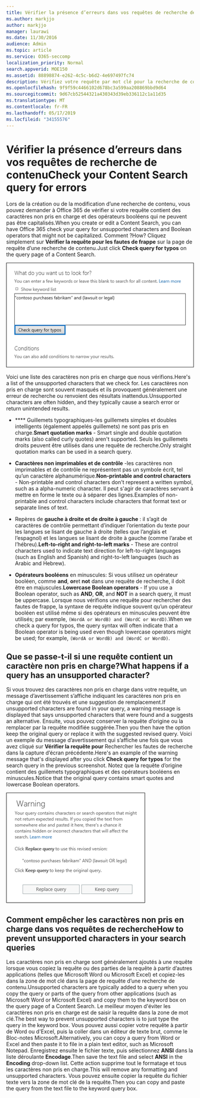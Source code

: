 ```yaml
---
title: Vérifier la présence d’erreurs dans vos requêtes de recherche de contenu
ms.author: markjjo
author: markjjo
manager: laurawi
ms.date: 11/30/2016
audience: Admin
ms.topic: article
ms.service: O365-seccomp
localization_priority: Normal
search.appverid: MOE150
ms.assetid: 88898874-e262-4c5c-b6d2-4e697497fc74
description: Vérifiez votre requête par mot clé pour la recherche de contenu pour les erreurs et les fautes de frappe, telles que les caractères non pris en charge et les opérateurs booléens en minuscules, avant d’exécuter la recherche. Si nous trouvons une erreur, nous vous suggérons une requête révisée.
ms.openlocfilehash: 9f9f59c4466102d678bc3a599aa208869bbd9d64
ms.sourcegitcommit: 9d67cb52544321a430343d39eb336112c1a11d35
ms.translationtype: MT
ms.contentlocale: fr-FR
ms.lasthandoff: 05/17/2019
ms.locfileid: "34155576"
---
```

# <a name="check-your-content-search-query-for-errors"></a><span data-ttu-id="bce77-104">Vérifier la présence d’erreurs dans vos requêtes de recherche de contenu</span><span class="sxs-lookup"><span data-stu-id="bce77-104">Check your Content Search query for errors</span></span>

<span data-ttu-id="bce77-105">Lors de la création ou de la modification d’une recherche de contenu, vous pouvez demander à Office 365 de vérifier si votre requête contient des caractères non pris en charge et des opérateurs booléens qui ne peuvent pas être capitalisés.</span><span class="sxs-lookup"><span data-stu-id="bce77-105">When you create or edit a Content Search, you can have Office 365 check your query for unsupported characters and Boolean operators that might not be capitalized.</span></span> <span data-ttu-id="bce77-106">Comment ?</span><span class="sxs-lookup"><span data-stu-id="bce77-106">How?</span></span> <span data-ttu-id="bce77-107">Cliquez simplement sur **Vérifier la requête pour les fautes de frappe** sur la page de requête d’une recherche de contenu.</span><span class="sxs-lookup"><span data-stu-id="bce77-107">Just click **Check query for typos** on the query page of a Content Search.</span></span> 
  
![Cliquez sur «Vérifier la requête pour les fautes de frappe» pour vérifier si votre requête de recherche comporte des caractères non pris en charge](media/e5314306-cfb2-481d-9b5c-13ce658156e7.png)
  
<span data-ttu-id="bce77-109">Voici une liste des caractères non pris en charge que nous vérifions.</span><span class="sxs-lookup"><span data-stu-id="bce77-109">Here's a list of the unsupported characters that we check for.</span></span> <span data-ttu-id="bce77-110">Les caractères non pris en charge sont souvent masqués et ils provoquent généralement une erreur de recherche ou renvoient des résultats inattendus.</span><span class="sxs-lookup"><span data-stu-id="bce77-110">Unsupported characters are often hidden, and they typically cause a search error or return unintended results.</span></span>
  
- <span data-ttu-id="bce77-111">\*\*\*\* Guillemets typographiques-les guillemets simples et doubles intelligents (également appelés guillemets) ne sont pas pris en charge.</span><span class="sxs-lookup"><span data-stu-id="bce77-111">**Smart quotation marks** - Smart single and double quotation marks (also called curly quotes) aren't supported.</span></span> <span data-ttu-id="bce77-112">Seuls les guillemets droits peuvent être utilisés dans une requête de recherche.</span><span class="sxs-lookup"><span data-stu-id="bce77-112">Only straight quotation marks can be used in a search query.</span></span> 
    
- <span data-ttu-id="bce77-113">**Caractères non imprimables et de contrôle** -les caractères non imprimables et de contrôle ne représentent pas un symbole écrit, tel qu’un caractère alphanumérique.</span><span class="sxs-lookup"><span data-stu-id="bce77-113">**Non-printable and control characters** - Non-printable and control characters don't represent a written symbol, such as a alpha-numeric character.</span></span> <span data-ttu-id="bce77-114">Il peut s'agir de caractères servant à mettre en forme le texte ou à séparer des lignes.</span><span class="sxs-lookup"><span data-stu-id="bce77-114">Examples of non-printable and control characters include characters that format text or separate lines of text.</span></span> 
    
- <span data-ttu-id="bce77-115">Repères de **gauche à droite et de droite à gauche** : il s’agit de caractères de contrôle permettant d’indiquer l’orientation du texte pour les langues se lisant de gauche à droite (telles que l’anglais et l’espagnol) et les langues se lisant de droite à gauche (comme l’arabe et l’hébreu).</span><span class="sxs-lookup"><span data-stu-id="bce77-115">**Left-to-right and right-to-left marks** - These are control characters used to indicate text direction for left-to-right languages (such as English and Spanish) and right-to-left languages (such as Arabic and Hebrew).</span></span>
    
- <span data-ttu-id="bce77-116">**Opérateurs booléens** en minuscules: Si vous utilisez un opérateur booléen, comme **and**, **or**et **not** dans une requête de recherche, il doit être en majuscules.</span><span class="sxs-lookup"><span data-stu-id="bce77-116">**Lowercase Boolean operators** - If you use a Boolean operator, such as **AND**, **OR**, and **NOT** in a search query, it must be uppercase.</span></span> <span data-ttu-id="bce77-117">Lorsque nous vérifions une requête pour rechercher des fautes de frappe, la syntaxe de requête indique souvent qu’un opérateur booléen est utilisé même si des opérateurs en minuscules peuvent être utilisés; par exemple, `(WordA or WordB) and (WordC or WordD)`.</span><span class="sxs-lookup"><span data-stu-id="bce77-117">When we check a query for typos, the query syntax will often indicate that a Boolean operator is being used even though lowercase operators might be used; for example,  `(WordA or WordB) and (WordC or WordD)`.</span></span>
    
## <a name="what-happens-if-a-query-has-an-unsupported-character"></a><span data-ttu-id="bce77-118">Que se passe-t-il si une requête contient un caractère non pris en charge?</span><span class="sxs-lookup"><span data-stu-id="bce77-118">What happens if a query has an unsupported character?</span></span>

<span data-ttu-id="bce77-119">Si vous trouvez des caractères non pris en charge dans votre requête, un message d’avertissement s’affiche indiquant les caractères non pris en charge qui ont été trouvés et une suggestion de remplacement.</span><span class="sxs-lookup"><span data-stu-id="bce77-119">If unsupported characters are found in your query, a warning message is displayed that says unsupported characters that were found and a suggests an alternative.</span></span> <span data-ttu-id="bce77-120">Ensuite, vous pouvez conserver la requête d’origine ou la remplacer par la requête modifiée suggérée.</span><span class="sxs-lookup"><span data-stu-id="bce77-120">Then you then have the option keep the original query or replace it with the suggested revised query.</span></span> <span data-ttu-id="bce77-121">Voici un exemple du message d’avertissement qui s’affiche une fois que vous avez cliqué sur **Vérifier la requête pour** Rechercher les fautes de recherche dans la capture d’écran précédente.</span><span class="sxs-lookup"><span data-stu-id="bce77-121">Here's an example of the warning message that's displayed after you click **Check query for typos** for the search query in the previous screenshot.</span></span> <span data-ttu-id="bce77-122">Notez que la requête d’origine contient des guillemets typographiques et des opérateurs booléens en minuscules.</span><span class="sxs-lookup"><span data-stu-id="bce77-122">Notice that the original query contains smart quotes and lowercase Boolean operators.</span></span> 
  
![Un message d’avertissement s’affiche avec une révision suggérée pour votre requête.](media/23214b30-8e52-412c-bd80-63fb1b3ed52d.png)
  
## <a name="how-to-prevent-unsupported-characters-in-your-search-queries"></a><span data-ttu-id="bce77-124">Comment empêcher les caractères non pris en charge dans vos requêtes de recherche</span><span class="sxs-lookup"><span data-stu-id="bce77-124">How to prevent unsupported characters in your search queries</span></span>

<span data-ttu-id="bce77-125">Les caractères non pris en charge sont généralement ajoutés à une requête lorsque vous copiez la requête ou des parties de la requête à partir d’autres applications (telles que Microsoft Word ou Microsoft Excel) et copiez-les dans la zone de mot clé dans la page de requête d’une recherche de contenu.</span><span class="sxs-lookup"><span data-stu-id="bce77-125">Unsupported characters are typically added to a query when you copy the query or parts of the query from other applications (such as Microsoft Word or Microsoft Excel) and copy them to the keyword box on the query page of a Content Search.</span></span> <span data-ttu-id="bce77-126">Le meilleur moyen d'éviter les caractères non pris en charge est de saisir la requête dans la zone de mot clé.</span><span class="sxs-lookup"><span data-stu-id="bce77-126">The best way to prevent unsupported characters is to just type the query in the keyword box.</span></span> <span data-ttu-id="bce77-127">Vous pouvez aussi copier votre requête à partir de Word ou d'Excel, puis la coller dans un éditeur de texte brut, comme le Bloc-notes Microsoft.</span><span class="sxs-lookup"><span data-stu-id="bce77-127">Alternatively, you can copy a query from Word or Excel and then paste it to file in a plain text editor, such as Microsoft Notepad.</span></span> <span data-ttu-id="bce77-128">Enregistrez ensuite le fichier texte, puis sélectionnez **ANSI** dans la liste déroulante **Encodage**.</span><span class="sxs-lookup"><span data-stu-id="bce77-128">Then save the text file and select **ANSI** in the **Encoding** drop-down list.</span></span> <span data-ttu-id="bce77-129">Cette action supprime tout le formatage et tous les caractères non pris en charge.</span><span class="sxs-lookup"><span data-stu-id="bce77-129">This will remove any formatting and unsupported characters.</span></span> <span data-ttu-id="bce77-130">Vous pouvez ensuite copier la requête du fichier texte vers la zone de mot clé de la requête.</span><span class="sxs-lookup"><span data-stu-id="bce77-130">Then you can copy and paste the query from the text file to the keyword query box.</span></span> 
